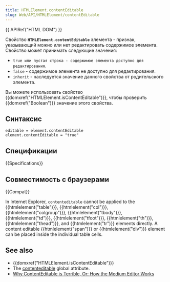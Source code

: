 ```yaml
---
title: HTMLElement.contentEditable
slug: Web/API/HTMLElement/contentEditable
---
```


{{ APIRef("HTML DOM") }}

Свойство **`HTMLElement.contentEditable`** элемента - признак, указывающий можно или нет редактировать содержимое элемента. Свойство может принимать следующие значения:

- `true или пустая строка - содержимое элемента доступно для редактирования`.
- `false` - содержимое элемента не доступно для редактирования.
- `inherit` - наследуется значение данного свойства от родительского элемента.

Вы можете использовать свойство {{domxref("HTMLElement.isContentEditable")}}, чтобы проверить {{domxref("Boolean")}} значение этого свойства.

## Синтаксис

```
editable = element.contentEditable
element.contentEditable = "true"
```

## Спецификации

{{Specifications}}

## Совместимость с браузерами

{{Compat}}

In Internet Explorer, `contenteditable` cannot be applied to the
{{htmlelement("table")}}, {{htmlelement("col")}}, {{htmlelement("colgroup")}},
{{htmlelement("tbody")}}, {{htmlelement("td")}}, {{htmlelement("tfoot")}},
{{htmlelement("th")}}, {{htmlelement("thead")}}, and {{htmlelement("tr")}} elements
directly. A content editable {{htmlelement("span")}} or {{htmlelement("div")}} element
can be placed inside the individual table cells.

## See also

- {{domxref("HTMLElement.isContentEditable")}}
- The [contenteditable](/ru/docs/Web/HTML/Global_attributes/contenteditable) global attribute.
- [Why ContentEditable is Terrible, Or: How the Medium Editor Works](https://medium.com/medium-eng/why-contenteditable-is-terrible-122d8a40e480)
